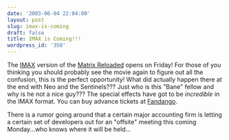 ```yaml
---
date: '2003-06-04 22:04:00'
layout: post
slug: imax-is-coming
draft: false
title: IMAX is Coming!!!
wordpress_id: '350'
---
```


The [IMAX](http://www.imax.com/) version of the [Matrix Reloaded](http://whatisthematrix.warnerbros.com/) opens on Friday! For those of you thinking you should probably see the movie again to figure out all the confusion, this is the perfect opportunity! What did actually happen there at the end with Neo and the Sentinels??? Just who is this "Bane" fellow and why is he not a nice guy??? The special effects have got to be _incredible_ in the IMAX format. You can buy advance tickets at [Fandango](http://www.fandango.com/movie_page.asp?mv=40584&source=tbo_l).  

  

There is a rumor going around that a certain major accounting firm is letting a certain set of developers out for an "offsite" meeting this coming Monday...who knows where it will be held...

